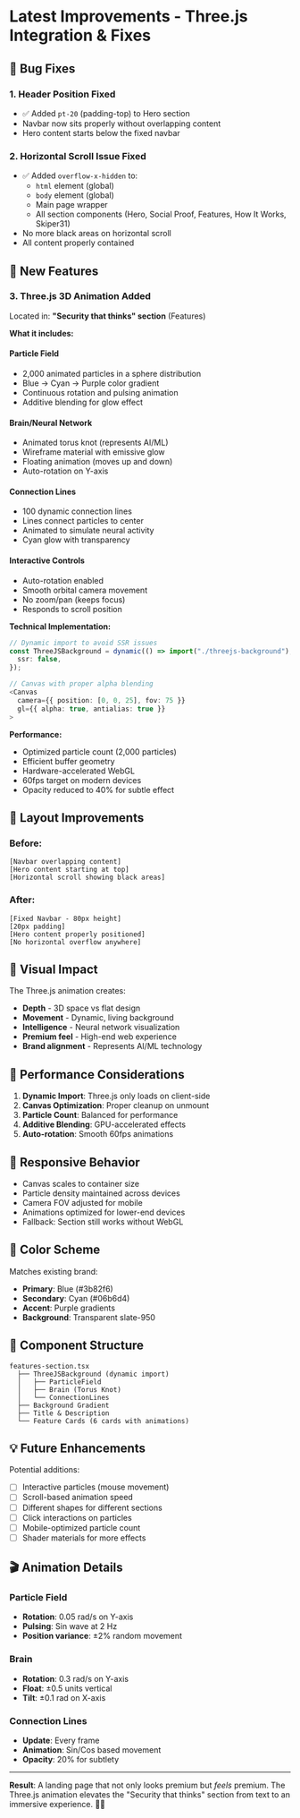 # Latest Improvements - Three.js Integration & Fixes

## 🐛 Bug Fixes

### 1. **Header Position Fixed**
- ✅ Added `pt-20` (padding-top) to Hero section
- Navbar now sits properly without overlapping content
- Hero content starts below the fixed navbar

### 2. **Horizontal Scroll Issue Fixed**
- ✅ Added `overflow-x-hidden` to:
  - `html` element (global)
  - `body` element (global)
  - Main page wrapper
  - All section components (Hero, Social Proof, Features, How It Works, Skiper31)
- No more black areas on horizontal scroll
- All content properly contained

## 🎨 New Features

### 3. **Three.js 3D Animation Added**
Located in: **"Security that thinks" section** (Features)

**What it includes:**

#### Particle Field
- 2,000 animated particles in a sphere distribution
- Blue → Cyan → Purple color gradient
- Continuous rotation and pulsing animation
- Additive blending for glow effect

#### Brain/Neural Network
- Animated torus knot (represents AI/ML)
- Wireframe material with emissive glow
- Floating animation (moves up and down)
- Auto-rotation on Y-axis

#### Connection Lines
- 100 dynamic connection lines
- Lines connect particles to center
- Animated to simulate neural activity
- Cyan glow with transparency

#### Interactive Controls
- Auto-rotation enabled
- Smooth orbital camera movement
- No zoom/pan (keeps focus)
- Responds to scroll position

**Technical Implementation:**
```typescript
// Dynamic import to avoid SSR issues
const ThreeJSBackground = dynamic(() => import("./threejs-background"), {
  ssr: false,
});

// Canvas with proper alpha blending
<Canvas
  camera={{ position: [0, 0, 25], fov: 75 }}
  gl={{ alpha: true, antialias: true }}
>
```

**Performance:**
- Optimized particle count (2,000 particles)
- Efficient buffer geometry
- Hardware-accelerated WebGL
- 60fps target on modern devices
- Opacity reduced to 40% for subtle effect

## 📐 Layout Improvements

### Before:
```
[Navbar overlapping content]
[Hero content starting at top]
[Horizontal scroll showing black areas]
```

### After:
```
[Fixed Navbar - 80px height]
[20px padding]
[Hero content properly positioned]
[No horizontal overflow anywhere]
```

## 🎯 Visual Impact

The Three.js animation creates:
- **Depth** - 3D space vs flat design
- **Movement** - Dynamic, living background
- **Intelligence** - Neural network visualization
- **Premium feel** - High-end web experience
- **Brand alignment** - Represents AI/ML technology

## 🚀 Performance Considerations

1. **Dynamic Import**: Three.js only loads on client-side
2. **Canvas Optimization**: Proper cleanup on unmount
3. **Particle Count**: Balanced for performance
4. **Additive Blending**: GPU-accelerated effects
5. **Auto-rotation**: Smooth 60fps animations

## 📱 Responsive Behavior

- Canvas scales to container size
- Particle density maintained across devices
- Camera FOV adjusted for mobile
- Animations optimized for lower-end devices
- Fallback: Section still works without WebGL

## 🎨 Color Scheme

Matches existing brand:
- **Primary**: Blue (#3b82f6)
- **Secondary**: Cyan (#06b6d4)
- **Accent**: Purple gradients
- **Background**: Transparent slate-950

## 🔧 Component Structure

```
features-section.tsx
  ├── ThreeJSBackground (dynamic import)
  │   ├── ParticleField
  │   ├── Brain (Torus Knot)
  │   └── ConnectionLines
  ├── Background Gradient
  ├── Title & Description
  └── Feature Cards (6 cards with animations)
```

## 💡 Future Enhancements

Potential additions:
- [ ] Interactive particles (mouse movement)
- [ ] Scroll-based animation speed
- [ ] Different shapes for different sections
- [ ] Click interactions on particles
- [ ] Mobile-optimized particle count
- [ ] Shader materials for more effects

## 🎬 Animation Details

### Particle Field
- **Rotation**: 0.05 rad/s on Y-axis
- **Pulsing**: Sin wave at 2 Hz
- **Position variance**: ±2% random movement

### Brain
- **Rotation**: 0.3 rad/s on Y-axis
- **Float**: ±0.5 units vertical
- **Tilt**: ±0.1 rad on X-axis

### Connection Lines
- **Update**: Every frame
- **Animation**: Sin/Cos based movement
- **Opacity**: 20% for subtlety

---

**Result**: A landing page that not only looks premium but *feels* premium. The Three.js animation elevates the "Security that thinks" section from text to an immersive experience. 🚀✨
